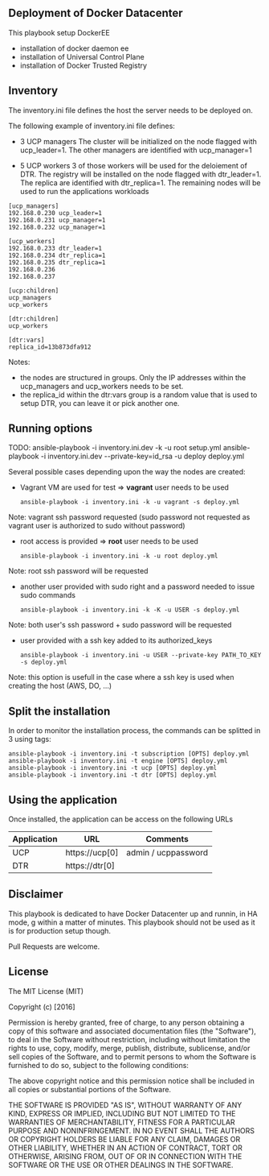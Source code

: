 Deployment of Docker Datacenter
-------------------------------

This playbook setup DockerEE
* installation of docker daemon ee
* installation of Universal Control Plane
* installation of Docker Trusted Registry

Inventory
---------

The inventory.ini file defines the host the server needs to be deployed on.

The following example of inventory.ini file defines:

- 3 UCP managers
  The cluster will be initialized on the node flagged with ucp_leader=1.
  The other managers are identified with ucp_manager=1

- 5 UCP workers
  3 of those workers will be used for the deloiement of DTR.
  The registry will be installed on the node flagged with dtr_leader=1. The replica are identified with dtr_replica=1.
  The remaining nodes will be used to run the applications workloads
  

```
[ucp_managers]
192.168.0.230 ucp_leader=1
192.168.0.231 ucp_manager=1
192.168.0.232 ucp_manager=1

[ucp_workers]
192.168.0.233 dtr_leader=1
192.168.0.234 dtr_replica=1
192.168.0.235 dtr_replica=1
192.168.0.236
192.168.0.237

[ucp:children]
ucp_managers
ucp_workers

[dtr:children]
ucp_workers

[dtr:vars]
replica_id=13b873dfa912
```

Notes:
- the nodes are structured in groups. Only the IP addresses within the ucp_managers and ucp_workers needs to be set.
- the replica_id within the dtr:vars group is a random value that is used to setup DTR, you can leave it or pick another one.


Running options
---------------

TODO:
ansible-playbook -i inventory.ini.dev -k -u root setup.yml
ansible-playbook -i inventory.ini.dev --private-key=id_rsa -u deploy deploy.yml



Several possible cases depending upon the way the nodes are created:

* Vagrant VM are used for test => **vagrant** user needs to be used

  ```ansible-playbook -i inventory.ini -k -u vagrant -s deploy.yml```

Note: vagrant ssh password requested (sudo password not requested as vagrant user is authorized to sudo without password)

* root access is provided => **root** user needs to be used

  ```ansible-playbook -i inventory.ini -k -u root deploy.yml```

Note: root ssh password will be requested

* another user provided with sudo right and a password needed to issue sudo commands

  ```ansible-playbook -i inventory.ini -k -K -u USER -s deploy.yml```

Note: both user's ssh password + sudo password will be requested

* user provided with a ssh key added to its authorized_keys

   ```ansible-playbook -i inventory.ini -u USER --private-key PATH_TO_KEY -s deploy.yml```

Note: this option is usefull in the case where a ssh key is used when creating the host (AWS, DO, ...)

Split the installation
----------------------

In order to monitor the installation process, the commands can be splitted in 3 using tags:

```
ansible-playbook -i inventory.ini -t subscription [OPTS] deploy.yml
ansible-playbook -i inventory.ini -t engine [OPTS] deploy.yml
ansible-playbook -i inventory.ini -t ucp [OPTS] deploy.yml
ansible-playbook -i inventory.ini -t dtr [OPTS] deploy.yml
```

Using the application
---------------------

Once installed, the application can be access on the following URLs

Application | URL | Comments
------------| --- | --------
UCP         | https://ucp[0] | admin / ucppassword
DTR         | https://dtr[0] |

Disclaimer
----------

This playbook is dedicated to have Docker Datacenter up and runnin, in HA mode, g within a matter of minutes.
This playbook should not be used as it is for production setup though.

Pull Requests are welcome.

License
-------

The MIT License (MIT)

Copyright (c) [2016]

Permission is hereby granted, free of charge, to any person obtaining a copy
of this software and associated documentation files (the "Software"), to deal
in the Software without restriction, including without limitation the rights
to use, copy, modify, merge, publish, distribute, sublicense, and/or sell
copies of the Software, and to permit persons to whom the Software is
furnished to do so, subject to the following conditions:

The above copyright notice and this permission notice shall be included in all
copies or substantial portions of the Software.

THE SOFTWARE IS PROVIDED "AS IS", WITHOUT WARRANTY OF ANY KIND, EXPRESS OR
IMPLIED, INCLUDING BUT NOT LIMITED TO THE WARRANTIES OF MERCHANTABILITY,
FITNESS FOR A PARTICULAR PURPOSE AND NONINFRINGEMENT. IN NO EVENT SHALL THE
AUTHORS OR COPYRIGHT HOLDERS BE LIABLE FOR ANY CLAIM, DAMAGES OR OTHER
LIABILITY, WHETHER IN AN ACTION OF CONTRACT, TORT OR OTHERWISE, ARISING FROM,
OUT OF OR IN CONNECTION WITH THE SOFTWARE OR THE USE OR OTHER DEALINGS IN THE
SOFTWARE.
